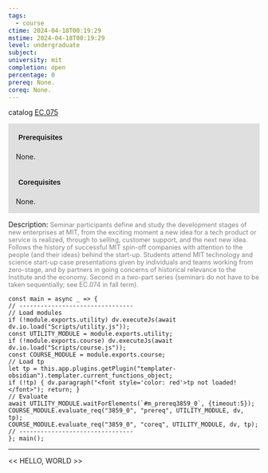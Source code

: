 ```yaml
---
tags:
  - course
ctime: 2024-04-18T00:19:29
mstime: 2024-04-18T00:19:29
level: undergraduate
subject: 
university: mit
completion: open
percentage: 0
prereq: None.
coreq: None.
---
```


catalog [EC.075](http://student.mit.edu/catalog/mECa.html#EC.075)

<span style="display: block; padding: 15px; background-color: rgb(100, 100, 100, 0.2);"><font id="m_prereq3859_0" style="display: block; font-family: Arial, sans-serif; font-weight: bold; padding: 5px">Prerequisites</font><br><span id="prereq3859_0">None.</span></span>
<span style="display: block; padding: 15px; background-color: rgb(100, 100, 100, 0.2);"><font id="m_coreq3859_0" style="display: block; font-family: Arial, sans-serif; font-weight: bold; padding: 5px">Corequisites</font><br><span id="coreq3859_0">None.</span></span>

<font style="">Description:</font>
<font style="color: grey; font-size: 0.8rem;">Seminar participants define and study the development stages of new enterprises at MIT, from the exciting moment a new idea for a tech product or service is realized, through to selling, customer support, and the next new idea. Follows the history of successful MIT spin-off companies with attention to the people (and their ideas) behind the start-up. Students attend MIT technology and science start-up case presentations given by individuals and teams working from zero-stage, and by partners in going concerns of historical relevance to the Institute and the economy.  Second in a two-part series (seminars do not have to be taken sequentially; see EC.074 in fall term).</font>

```dataviewjs
const main = async _ => {
// --------------------------------
// Load modules
if (!module.exports.utility) dv.executeJs(await dv.io.load("Scripts/utility.js"));
const UTILITY_MODULE = module.exports.utility;
if (!module.exports.course) dv.executeJs(await dv.io.load("Scripts/course.js"));
const COURSE_MODULE = module.exports.course;
// Load tp
let tp = this.app.plugins.getPlugin("templater-obsidian").templater.current_functions_object;
if (!tp) { dv.paragraph("<font style='color: red'>tp not loaded!</font>"); return; }
// Evaluate
await UTILITY_MODULE.waitForElements(`#m_prereq3859_0`, {timeout:5});
COURSE_MODULE.evaluate_req("3859_0", "prereq", UTILITY_MODULE, dv, tp);
COURSE_MODULE.evaluate_req("3859_0", "coreq", UTILITY_MODULE, dv, tp);
// --------------------------------
}; main();
```

---

<< HELLO, WORLD >>

